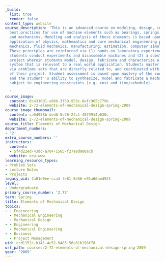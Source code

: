 ```yaml
---
_build:
  list: true
  render: false
content_type: website
course_description: 'This is an advanced course on modeling, design, integration and
  best practices for use of machine elements such as bearings, springs, gears, cams
  and mechanisms. Modeling and analysis of these elements is based upon extensive
  application of physics, mathematics and core mechanical engineering principles (solid
  mechanics, fluid mechanics, manufacturing, estimation, computer simulation, etc.).
  These principles are reinforced via (1) hands-on laboratory experiences wherein
  students conduct experiments and disassemble machines and (2) a substantial design
  project wherein students model, design, fabricate and characterize a mechanical
  system that is relevant to a real world application. Students master the materials
  via problems sets that are directly related to, and coordinated with, the deliverables
  of their project. Student assessment is based upon mastery of the course materials
  and the student''s ability to synthesize, model and fabricate a mechanical device
  subject to engineering constraints (e.g. cost and time/schedule).

  '
course_image:
  content: 0c4310d1-a90b-3759-953c-6efc965c779b
  website: 2-72-elements-of-mechanical-design-spring-2009
course_image_thumbnail:
  content: ca0d958b-ded6-5c76-24c1-4079914b030c
  website: 2-72-elements-of-mechanical-design-spring-2009
course_title: Elements of Mechanical Design
department_numbers:
- '2'
extra_course_numbers: ''
instructors:
  content:
  - 5f4d22ed-43dc-a784-1565-f27a8d988acb
  website: ocw-www
learning_resource_types:
- Problem Sets
- Lecture Notes
- Projects
legacy_uid: 2a81e0ee-cca3-fe81-8e56-e91a66aed923
level:
- Undergraduate
primary_course_number: '2.72'
term: Spring
title: Elements of Mechanical Design
topics:
- - Engineering
  - Mechanical Engineering
  - Mechanical Design
- - Engineering
  - Mechanical Engineering
- - Business
  - Project Management
uid: ccd1152c-b141-4e52-8483-56e81b198f78
url_path: courses/2-72-elements-of-mechanical-design-spring-2009
year: '2009'
---
```

